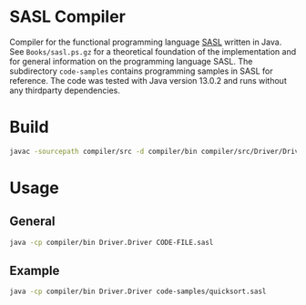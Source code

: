 # SASL Compiler
Compiler for the functional programming language [SASL](https://en.wikipedia.org/wiki/SASL_(programming_language)) written in Java. See `Books/sasl.ps.gz` for a theoretical foundation of the implementation and for general information on the programming language SASL. The subdirectory `code-samples` contains programming samples in SASL for reference. The code was tested with Java version 13.0.2 and runs without any thirdparty dependencies.

# Build
```bash
javac -sourcepath compiler/src -d compiler/bin compiler/src/Driver/Driver.java
```

# Usage

## General
```bash
java -cp compiler/bin Driver.Driver CODE-FILE.sasl
```

## Example
```bash
java -cp compiler/bin Driver.Driver code-samples/quicksort.sasl
```
